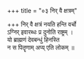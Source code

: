 +++
title = "०३ निर् वै क्षत्रम्"

+++
निर् वै क्षत्रं नयति हन्ति वर्चो  
ऽग्निर् इवारब्धः प्र दुनोति राष्ट्रम् ।  
यो ब्राह्मणं देवबन्धुं हिनस्ति  
न स पितॄणाम् अप्य् एति लोकम् ॥